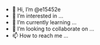 - 👋 Hi, I’m @e15452e
- 👀 I’m interested in ...
- 🌱 I’m currently learning ...
- 💞️ I’m looking to collaborate on ...
- 📫 How to reach me ...

<!---
e15452e/e15452e is a ✨ special ✨ repository because its `README.md` (this file) appears on your GitHub profile.
You can click the Preview link to take a look at your changes.
--->
